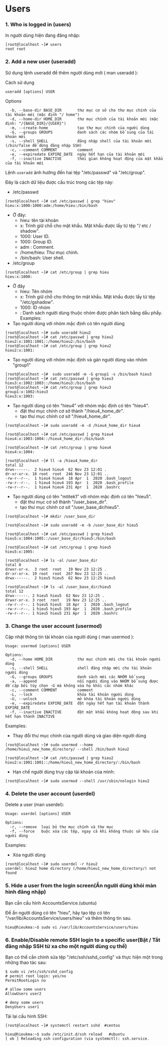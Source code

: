 # Users
### 1. Who is logged in (users)
In người dùng hiện đang đăng nhập:
```
[root@localhost ~]# users
root root
```
### 2. Add a new user (useradd)
Sử dụng lệnh useradd để thêm người dùng mới ( man useradd ):

Cách sử dụng
```
useradd [options] USER
```
Options
```
  -b, --base-dir BASE_DIR       thư mục cơ sở cho thư mục chính của tài khoản mới (mặc định "/ home")
  -d, --home-dir HOME_DIR       thư mục chính của tài khoản mới (mặc định: "/{BASE_DIR}/{USER}")
  -m, --create-home             tạo thư mục chính của người dùng
  -G, --groups GROUPS           danh sách các nhóm bổ sung của tài khoản mới
  -s, --shell SHELL             đăng nhập shell của tài khoản mới (/bin/false để dừng đăng nhập SSH)
  -c, --comment COMMENT         comment
  -e, --expiredate EXPIRE_DATE  ngày hết hạn của tài khoản mới
  -f, --inactive INACTIVE       thời gian không hoạt động của mật khẩu của tài khoản mới
```
Lệnh `useradd` ảnh hưởng đến hai tệp "/etc/passwd" và "/etc/group".

Đây là cách dữ liệu được cấu trúc trong các tệp này:
  * /etc/passwd
```
[root@localhost ~]# cat /etc/passwd | grep "hieu"
hieu:x:1000:1000:adm:/home/hieu:/bin/bash
```
  * Ở đây:
    * hieu: tên tài khoản
    * x: Trình giữ chỗ cho mật khẩu. Mật khẩu được lấy từ tệp "/ etc / shadow".
    * 1000: User ID.
    * 1000: Group ID.
    * adm : Comment.
    * /home/hieu: Thư mục chính.
    * /bin/bash: User shell.
  * /etc/group
```
[root@localhost ~]# cat /etc/group | grep hieu
hieu:x:1000:
```
  * Ở đây
    * hieu: Tên nhóm
    * x: Trình giữ chỗ cho thông tin mật khẩu. Mật khẩu được lấy từ tệp "/etc/gshadow".
    * 1000: ID nhóm
    *   : Danh sách người dùng thuộc nhóm được phân tách bằng dấu phẩy.
Examples:
* Tạo người dùng với nhóm mặc định có tên người dùng
```
[root@localhost ~]# sudo useradd hieu2
[root@localhost ~]# cat /etc/passwd | grep hieu2
hieu2:x:1001:1001::/home/hieu2:/bin/bash
[root@localhost ~]# cat /etc/group | grep hieu2
hieu2:x:1001:
```
* Tạo người dùng với nhóm mặc định và gán người dùng vào nhóm "group1"
```
[root@localhost ~]#  sudo useradd -m -G group1 -s /bin/bash hieu3
[root@localhost ~]# cat /etc/passwd | grep hieu3
hieu3:x:1002:1003::/home/hieu3:/bin/bash
[root@localhost ~]# cat /etc/group | grep hieu3
group1:x:1002:hieu3
hieu3:x:1003:
```
* Tạo người dùng có tên "hieu4" với nhóm mặc định có tên "hieu4".
  + đặt thư mục chính cơ sở thành "/hieu4_home_dir".
  + tạo thư mục chính cơ sở "/hieu4_home_dir".
```
[root@localhost ~]# sudo useradd -m -d /hieu4_home_dir hieu4

[root@localhost ~]# cat /etc/passwd | grep hieu4
hieu4:x:1003:1004::/hieu4_home_dir:/bin/bash

[root@localhost ~]# cat /etc/group | grep hieu4
hieu4:x:1004:

[root@localhost ~]# ll -a /hieu4_home_dir
total 12
drwx------.  2 hieu4 hieu4  62 Nov 23 12:01 .
dr-xr-xr-x. 18 root  root  246 Nov 23 12:01 ..
-rw-r--r--.  1 hieu4 hieu4  18 Apr  1  2020 .bash_logout
-rw-r--r--.  1 hieu4 hieu4 193 Apr  1  2020 .bash_profile
-rw-r--r--.  1 hieu4 hieu4 231 Apr  1  2020 .bashrc
```
* Tạo người dùng có tên "mtitek1" với nhóm mặc định có tên "hieu5".
  * đặt thư mục cơ sở thành "/user_base_dir".
  * tạo thư mục chính cơ sở "/user_base_dir/hieu5".
```
[root@localhost ~]# mkdir /user_base_dir

[root@localhost ~]# sudo useradd -m -b /user_base_dir hieu5

[root@localhost ~]# cat /etc/passwd | grep hieu5
hieu5:x:1004:1005::/user_base_dir/hieu5:/bin/bash

[root@localhost ~]# cat /etc/group | grep hieu5
hieu5:x:1005:

[root@localhost ~]# ls -al /user_base_dir
total 0
drwxr-xr-x.  3 root  root   19 Nov 23 12:25 .
dr-xr-xr-x. 19 root  root  267 Nov 23 12:25 ..
drwx------.  2 hieu5 hieu5  62 Nov 23 12:25 hieu5

[root@localhost ~]# ls -al /user_base_dir/hieu5
total 12
drwx------. 2 hieu5 hieu5  62 Nov 23 12:25 .
drwxr-xr-x. 3 root  root   19 Nov 23 12:25 ..
-rw-r--r--. 1 hieu5 hieu5  18 Apr  1  2020 .bash_logout
-rw-r--r--. 1 hieu5 hieu5 193 Apr  1  2020 .bash_profile
-rw-r--r--. 1 hieu5 hieu5 231 Apr  1  2020 .bashrc
```

### 3. Change the user account (usermod)
Cập nhật thông tin tài khoản của người dùng ( man usermod ):
```
Usage: usermod [options] USER

Options:
  -d, --home HOME_DIR           thư mục chính mới cho tài khoản người dùng
  -s, --shell SHELL             shell đăng nhập mới cho tài khoản người dùng
  -G, --groups GROUPS           danh sách mới các NHÓM bổ sung
  -a, --append                  nối người dùng vào NHÓM bổ sung được đề cập bởi tùy chọn -G mà không xóa họ khỏi các nhóm khác
  -c, --comment COMMENT         comment
  -L, --lock                    khóa tài khoản người dùng
  -U, --unlock                  mở khóa tài khoản người dùng
  -e, --expiredate EXPIRE_DATE  đặt ngày hết hạn tài khoản thành EXPIRE_DATE
  -f, --inactive INACTIVE       đặt mật khẩu không hoạt động sau khi hết hạn thành INACTIVE
```
Examples:
* Thay đổi thư mục chính của người dùng và giao diện người dùng
```
[root@localhost ~]# sudo usermod --home /home/hieu1_new_home_directory/ --shell /bin/bash hieu2

[root@localhost ~]# cat /etc/passwd | grep hieu2
hieu2:x:1001:1001::/home/hieu1_new_home_directory/:/bin/bash
```
* Hạn chế người dùng truy cập tài khoản của mình:
```
[root@localhost ~]# sudo usermod --shell /usr/sbin/nologin hieu2
```

### 4. Delete the user account (userdel)
Delete a user (man userdel):
```
Usage: userdel [options] USER

Options:
  -r, --remove  loại bỏ thư mục chính và thư mục
  -f, --force   buộc xóa các tệp, ngay cả khi không thuộc sở hữu của người dùng
```
Examples:
* Xóa người dùng
```
[root@localhost ~]# sudo userdel -r hieu2
userdel: hieu2 home directory (/home/hieu1_new_home_directory/) not found
```

### 5. Hide a user from the login screen(Ẩn người dùng khỏi màn hình đăng nhập)
Bạn cần cấu hình AccountsService.(ubuntu)

Để ẩn người dùng có tên "hieu", hãy tạo tệp có tên "/var/lib/AccountsService/users/hieu" và thêm thông tin sau.
```
hieu@hieukma:~$ sudo vi /var/lib/AccountsService/users/hieu
```

### 6. Enable/Disable remote SSH login to a specific user(Bật / Tắt đăng nhập SSH từ xa cho một người dùng cụ thể)
Bạn có thể cần chỉnh sửa tệp "/etc/ssh/sshd_config" và thực hiện một trong những thao tác sau:
```
$ sudo vi /etc/ssh/sshd_config
# permit root login: yes/no
PermitRootLogin no

# allow some users
AllowUsers user2

# deny some users
DenyUsers user1
```
Tải lại cấu hình SSH:
```
[root@localhost ~]# systemctl restart sshd  #centos

hieu@hieukma:~$ sudo /etc/init.d/ssh reload   #ubuntu
[ ok ] Reloading ssh configuration (via systemctl): ssh.service.
```


